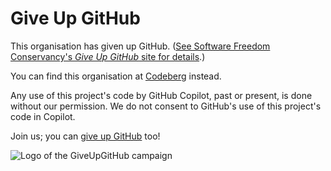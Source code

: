 # Give Up GitHub

This organisation has given up GitHub.  ([See Software Freedom Conservancy's *Give Up GitHub* site for details](https://GiveUpGitHub.org).)

You can find this organisation at [Codeberg](https://codeberg.org/SWEETGOOD) instead.

Any use of this project's code by GitHub Copilot, past or present, is done without our permission.  We do not consent to GitHub's use of this project's code in Copilot.

Join us; you can [give up GitHub](https://GiveUpGitHub.org) too!

![Logo of the GiveUpGitHub campaign](https://sfconservancy.org/img/GiveUpGitHub.png)
